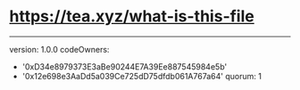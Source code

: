 # https://tea.xyz/what-is-this-file
---
version: 1.0.0
codeOwners:
  - '0xD34e8979373E3aBe90244E7A39Ee887545984e5b'
  - '0x12e698e3AaDd5a039Ce725dD75dfdb061A767a64'
quorum: 1
